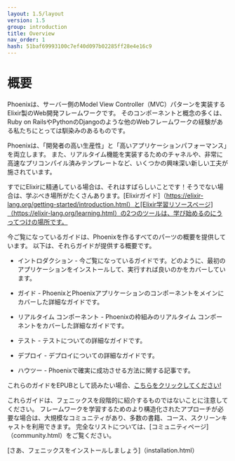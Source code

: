 ```yaml
---
layout: 1.5/layout
version: 1.5
group: introduction
title: Overview
nav_order: 1
hash: 51baf69993100c7ef40d097b02285ff28e4e16c9
---
```

# 概要

Phoenixは、サーバー側のModel View Controller（MVC）パターンを実装するElixir製のWeb開発フレームワークです。 そのコンポーネントと概念の多くは、Ruby on RailsやPythonのDjangoのような他のWebフレームワークの経験がある私たちにとっては馴染みのあるものです。

Phoenixは、「開発者の高い生産性」と「高いアプリケーションパフォーマンス」を両立します。 また、リアルタイム機能を実装するためのチャネルや、非常に高速なプリコンパイル済みテンプレートなど、いくつかの興味深い新しい工夫が施されています。

すでにElixirに精通している場合は、それはすばらしいことです！そうでない場合は、学ぶべき場所がたくさんあります。[Elixirガイド]（https://elixir-lang.org/getting-started/introduction.html）と[Elixir学習リソースページ]（https://elixir-lang.org/learning.html）の2つのツールは、学び始めるのにうってつけの場所です。

今ご覧になっているガイドは、Phoenixを作るすべてのパーツの概要を提供しています。 以下は、それらガイドが提供する概要です。

  * イントロダクション - 今ご覧になっているガイドです。どのように、最初のアプリケーションをインストールして、実行すれば良いのかをカバーしています。

  * ガイド - PhoenixとPhoenixアプリケーションのコンポーネントをメインにカバーした詳細なガイドです。

  * リアルタイム コンポーネント - Phoenixの枠組みのリアルタイム コンポーネントをカバーした詳細なガイドです。

  * テスト - テストについての詳細なガイドです。

  * デプロイ - デプロイについての詳細なガイドです。

  * ハウツー - Phoenixで確実に成功させる方法に関する記事です。

これらのガイドをEPUBとして読みたい場合、[こちらをクリックしてください!](Phoenix.epub)

これらガイドは、フェニックスを段階的に紹介するものではないことに注意してください。 フレームワークを学習するためのより構造化されたアプローチが必要な場合は、大規模なコミュニティがあり、多数の書籍、コース、スクリーンキャストを利用できます。 完全なリストについては、[コミュニティページ]（community.html）をご覧ください。

[さあ、フェニックスをインストールしましょう]（installation.html）
